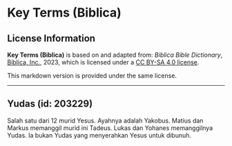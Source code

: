 # Key Terms (Biblica)

## License Information

**Key Terms (Biblica)** is based on and adapted from: _Biblica Bible Dictionary_, [Biblica, Inc.](https://www.biblica.com/), 2023, which is licensed under a [CC BY-SA 4.0 license](https://creativecommons.org/licenses/by-sa/4.0/legalcode.en).

This markdown version is provided under the same license.



--------------------------------

## Yudas (id: 203229)

Salah satu dari 12 murid Yesus. Ayahnya adalah Yakobus. Matius dan Markus memanggil murid ini Tadeus. Lukas dan Yohanes memanggilnya Yudas. Ia bukan Yudas yang menyerahkan Yesus untuk dibunuh.


